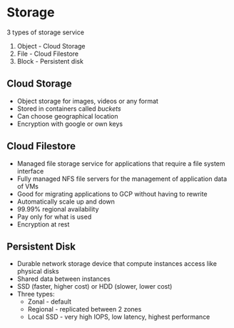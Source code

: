 # Storage

3 types of storage service

1. Object - Cloud Storage
2. File - Cloud Filestore
3. Block - Persistent disk

## Cloud Storage

- Object storage for images, videos or any format
- Stored in containers called _buckets_
- Can choose geographical location
- Encryption with google or own keys


## Cloud Filestore

- Managed file storage service for applications that require a file system interface
- Fully managed NFS file servers for the management of application data of VMs
- Good for migrating applications to GCP without having to rewrite
- Automatically scale up and down
- 99.99% regional availability
- Pay only for what is used
- Encryption at rest

## Persistent Disk

- Durable network storage device that compute instances access like physical disks
- Shared data between instances
- SSD (faster, higher cost) or HDD (slower, lower cost)
- Three types:
  - Zonal - default
  - Regional - replicated between 2 zones
  - Local SSD - very high IOPS, low latency, highest performance

